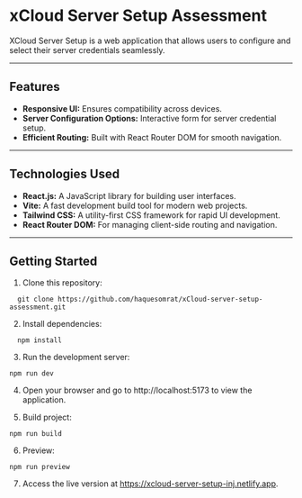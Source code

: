 # xCloud Server Setup Assessment

XCloud Server Setup is a web application that allows users to configure and select their server credentials seamlessly.

---

## **Features**

- **Responsive UI:** Ensures compatibility across devices.
- **Server Configuration Options:** Interactive form for server credential setup.
- **Efficient Routing:** Built with React Router DOM for smooth navigation.

---

## **Technologies Used**

- **React.js:** A JavaScript library for building user interfaces.
- **Vite:** A fast development build tool for modern web projects.
- **Tailwind CSS:** A utility-first CSS framework for rapid UI development.
- **React Router DOM:** For managing client-side routing and navigation.

---

## Getting Started

1. Clone this repository:

```
  git clone https://github.com/haquesomrat/xCloud-server-setup-assessment.git
```

2. Install dependencies:

```
  npm install
```

3.  Run the development server:

```
npm run dev
```

4. Open your browser and go to http://localhost:5173 to view the application.

5. Build project:

```
npm run build
```

6.  Preview:

```
npm run preview
```

7. Access the live version at https://xcloud-server-setup-inj.netlify.app.
